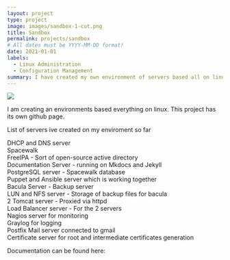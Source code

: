 ```yaml
---
layout: project
type: project
image: images/sandbox-1-cut.png
title: Sandbox
permalink: projects/sandbox
# All dates must be YYYY-MM-DD format!
date: 2021-01-01
labels:
  - Linux Administration
  - Configuration Management
summary: I have created my own environment of servers based all on linux
---
```

<img class="ui image" src="{{ site.baseurl }}/images/sandbox-1.png">

I am creating an environments based everything on linux. This project has its own github page.

List of servers ive created on my enviroment so far

DHCP and DNS server<br >
Spacewalk <br >
FreeIPA - Sort of open-source active directory <br >
Documentation Server - running on Mkdocs and Jekyll <br >
PostgreSQL server - Spacewalk database <br >
Puppet and Ansible server which is working together <br >
Bacula Server - Backup server <br >
LUN and NFS server - Storage of backup files for bacula <br >
2 Tomcat server - Proxied via httpd <br >
Load Balancer server - For the 2 servers <br >
Nagios server for monitoring  <br >
Graylog for logging <br >
Postfix Mail server connected to gmail <br >
Certificate server for root and intermediate certificates generation <br >

Documentation can be found here: <a href="https://jdbalgos.github.io/sandbox1-project"><i class="large github icon"></i></a>
